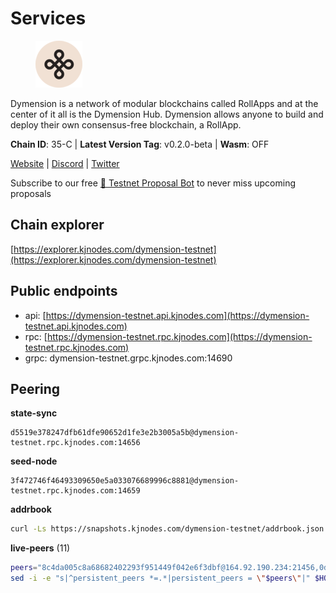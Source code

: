 # Services

<figure><img src="https://raw.githubusercontent.com/kj89/cosmos-images/main/logos/dymension.png" alt=""><figcaption></figcaption></figure>

Dymension is a network of modular blockchains called RollApps  and at the center of it all is the Dymension Hub. Dymension  allows anyone to build and deploy their own consensus-free blockchain, a RollApp.

**Chain ID**: 35-C | **Latest Version Tag**: v0.2.0-beta | **Wasm**: OFF

[Website](https://dymension.xyz/) | [Discord](https://discord.gg/dymension) | [Twitter](https://twitter.com/dymensionXYZ)



Subscribe to our free [🤖 Testnet Proposal Bot](https://t.me/kjnodes_testnet_proposal_bot) to never miss upcoming proposals


## Chain explorer
[https://explorer.kjnodes.com/dymension-testnet](https://explorer.kjnodes.com/dymension-testnet)

## Public endpoints

* api: [https://dymension-testnet.api.kjnodes.com](https://dymension-testnet.api.kjnodes.com)
* rpc: [https://dymension-testnet.rpc.kjnodes.com](https://dymension-testnet.rpc.kjnodes.com)
* grpc: dymension-testnet.grpc.kjnodes.com:14690

## Peering

**state-sync**

```text
d5519e378247dfb61dfe90652d1fe3e2b3005a5b@dymension-testnet.rpc.kjnodes.com:14656
```

**seed-node**

```text
3f472746f46493309650e5a033076689996c8881@dymension-testnet.rpc.kjnodes.com:14659
```

**addrbook**
```bash
curl -Ls https://snapshots.kjnodes.com/dymension-testnet/addrbook.json > $HOME/.dymension/config/addrbook.json
```

**live-peers** (11)
```bash
peers="8c4da005c8a68682402293f951449f042e6f3dbf@164.92.190.234:21456,0d7ec1ea841e763267f197e2e0aa89467da24064@94.19.249.187:35656,d2b841acdcabb622e9033fe685a395eef091f2fe@65.108.199.62:46656,877f82353e8cd6e2586ea37a6d16064eae081a74@192.95.30.128:31656,e4dec3315020ac14bc82e6f4b0696d1b0f65d999@138.201.204.5:40656,48ea1c8c62e9eb193a317096339b22f4a4452c8c@185.144.99.22:26656,f8175ce7bc19d015ec17083fe19b80eae2bd2a9c@65.21.239.60:46656,7f928378eecafe22fe1e93d9f63db181cec3f8a3@145.239.143.76:11256,d5519e378247dfb61dfe90652d1fe3e2b3005a5b@65.109.68.190:14656,ee2fa87279bc626f9c979093389bd1d6568d96ff@65.109.37.228:36656,513557be25d2edc51481be90c808f72cd662e1d2@167.235.250.107:26656"
sed -i -e "s|^persistent_peers *=.*|persistent_peers = \"$peers\"|" $HOME/.dymension/config/config.toml
```
